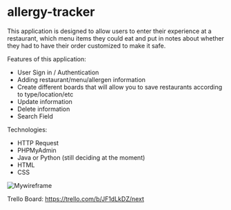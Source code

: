 # allergy-tracker
This application is designed to allow users to enter their experience at a restaurant, which menu items they could eat and put in notes about whether they had to have their order customized to make it safe. 

Features of this application:
- User Sign in / Authentication
- Adding restaurant/menu/allergen information
- Create different boards that will allow you to save restaurants according to type/location/etc
- Update information
- Delete information
- Search Field

Technologies:
- HTTP Request
- PHPMyAdmin
- Java or Python (still deciding at the moment)
- HTML
- CSS

![Mywireframe](https://github.com/jessicasbecker/allergy-tracker/blob/master/allergytrackerwireframe.jpg)

Trello Board: 
https://trello.com/b/JF1dLkDZ/next
